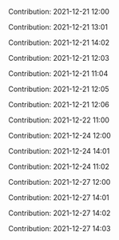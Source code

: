 Contribution: 2021-12-21 12:00

Contribution: 2021-12-21 13:01

Contribution: 2021-12-21 14:02

Contribution: 2021-12-21 12:03

Contribution: 2021-12-21 11:04

Contribution: 2021-12-21 12:05

Contribution: 2021-12-21 12:06

Contribution: 2021-12-22 11:00

Contribution: 2021-12-24 12:00

Contribution: 2021-12-24 14:01

Contribution: 2021-12-24 11:02

Contribution: 2021-12-27 12:00

Contribution: 2021-12-27 14:01

Contribution: 2021-12-27 14:02

Contribution: 2021-12-27 14:03

